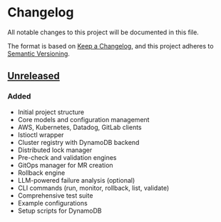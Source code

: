 # Changelog

All notable changes to this project will be documented in this file.

The format is based on [Keep a Changelog](https://keepachangelog.com/en/1.0.0/),
and this project adheres to [Semantic Versioning](https://semver.org/spec/v2.0.0.html).

## [Unreleased]

### Added
- Initial project structure
- Core models and configuration management
- AWS, Kubernetes, Datadog, GitLab clients
- Istioctl wrapper
- Cluster registry with DynamoDB backend
- Distributed lock manager
- Pre-check and validation engines
- GitOps manager for MR creation
- Rollback engine
- LLM-powered failure analysis (optional)
- CLI commands (run, monitor, rollback, list, validate)
- Comprehensive test suite
- Example configurations
- Setup scripts for DynamoDB

[Unreleased]: https://github.com/adickinson72/guard/compare/HEAD...HEAD
